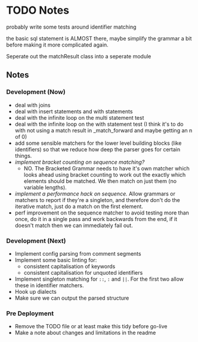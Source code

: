 # TODO Notes


probably write some tests around identifier matching


the basic sql statement is ALMOST there, maybe simplify the grammar a bit before making it more complicated again.


Seperate out the matchResult class into a seperate module

## Notes

### Development (Now)
- deal with joins
- deal with insert statements and with statements
- deal with the infinite loop on the multi statement test
- deal with the infinite loop on the with statement test (I think
  it's to do with not using a match result in _match_forward and maybe getting
  an n of 0)
- add some sensible matchers for the lower level building blocks (like identifiers)
  so that we reduce how deep the parser goes for certain things.
- *implement bracket counting on sequence matching?*
  - NO. The Bracketed Grammar needs to have it's own matcher which looks ahead
    using bracket counting to work out the exactly which elements should be matched.
    We then match on just them (no variable lengths).
- *implement a performance hack on sequence.* Allow grammars or matchers to report
  if they're a singleton, and therefore don't do the iterative match, just do a
  match on the first element.
- perf improvement on the sequence matcher to avoid testing more than once, do
  it in a single pass and work backwards from the end, if it doesn't match then
  we can immediately fail out.
### Development (Next)
- Implement config parsing from comment segments
- Implement some basic linting for:
  - consistent capitalisation of keywords
  - consistent capitalisation for unquoted identifiers
- Implement singleton matching for `::`, `:` and `||`. For the first two allow these
  in identifier matchers.
- Hook up dialects
- Make sure we can output the parsed structure
### Pre Deployment
- Remove the TODO file or at least make this tidy before go-live
- Make a note about changes and limitations in the readme
